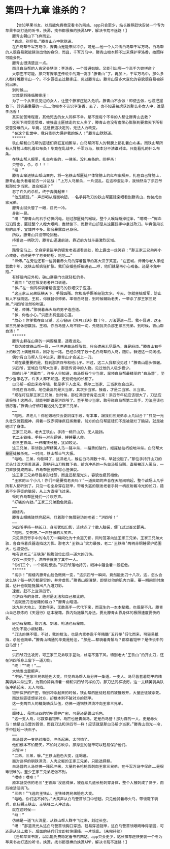 # 第四十九章 谁杀的？
        【告知苹果书友，以后能免费稳定看书的网站、app只会更少，站长推荐赶快安装一个专为苹果书友打造的听书，换源，找书都很棒的换源APP，解决书荒不迷路！】
       滕青山朝山下飞奔而去。
       “青虎，别怪我。”滕青山心中默默道。
       在白马帮千军万马中，滕青山是能来回冲杀。可是……他一个人冲击白马帮千军万马。白马帮的人很容易就能猜测出他的身份，而且，千军万马中，滕青山根本顾不过来保护李洛香，她照样可能会死。
       滕青山很清楚这一点。
       而且白马帮的人肯定会猜测：李洛香，一个普通姑娘。又能引出哪一个高手为她拼命？
       大李庄不可能，那只有滕家庄传说中的第一高手‘滕青山’了。再加上，千军万马中，那么多人都盯着滕青山一个。不少匪徒去过滕家庄，见过滕青山。滕青山没多大变化的容貌很容易被辨别出来。
       到时候……
       灾难便将降临滕家庄！
       为了一个从来没见过的女人，让整个滕家庄陷入危机。滕青山不会做！即使去做，也没把握救下。其实最重要的一点……他根本不认识李洛香，去了，也不知道被虏获的那么多女人中，谁是李洛香！
       其实论苦难程度，其他死去的女人同样不幸。是不是每个不幸的人都让滕青山去救？
       这天下间受苦受难，被强盗土匪掳走的女人多了，滕青山也没有虚荣心膨胀到要救天下所有受苦受难的人。毕竟，这是世道决定的，无法人力改变。
       “在这个乱世中，我只能努力保护我的族人！”滕青山默默道。
       ******
       铁山帮和白马帮的匪徒们疯狂互相厮杀，白马帮所有人的臂膀上都扎着白布条。而铁山帮所有人臂膀上都扎着红布条！毕竟在乱战中，千军万马，根本分不清谁对谁。只能看扎的什么布条。
       在铁山帮人眼里，扎白布条的，一律杀。没扎布条的，同样杀！
       只管杀，杀，杀！！！
       “嗖！”
       滕青山窜进铁山帮山寨内，将一名铁山帮匪徒尸体臂膀上的红布条解开，扎在自己臂膀上，滕青山抬头看着前方一片乱战：“上万人马厮杀，一片混乱。在这种混乱中，我悄然杀了洪四爷和那位少当家，谁会知道？”
       忍了许久的杀机，终于奔腾起来！
       “他是叛徒。”一声厉喝从后面响起，一名手持砍刀的铁山帮匪徒亲眼看到滕青山，伪装成自家兄弟。
       滕青山回头瞥了一眼，目光一冷。
       身形一晃。
       “噗！”滕青山的右手仿佛闪电，划过那匪徒的喉咙，整个人喉咙断掉过半，“嗬嗬~~”鲜血汩汩冒出，匪徒整个人瞪大眼睛，轰然倒下，而滕青山却是从这匪徒手中拿过砍刀。毕竟使用长枪的高手，宜城并不多。那会暴露自己身份。
       所以，滕青山并没带轮回枪。
       持着这一柄砍刀，滕青山迅速前进，靠近前方战斗最激烈区域。
       ……
       踏雪宝马上，全身穿着盔甲的银发老者遥看远处，脸上露出一丝笑容：“那王家三兄弟再小心戒备，也还是中了老夫的招，哈哈……”
       “师傅。”在旁边还有一位骑着赤火马的穿着盔甲的高大汉子笑道，“在宜城，师傅你老人家经营数十年，这铁山帮疯狂扩张。我们安插些奸细进去……哼，他们就是再小心戒备。还是不免中招。”
       有奸细内应外和，破山寨寨门也就轻松的多。
       “震杰！”这位银发老者开口说道。
       “爹。”在一侧同样骑着踏雪宝马的铁塔汉子应道。
       “这王家三兄弟纵横天下，手段凶残。你和高手厮杀经验太少。今天，你就坐镇后军，防止有人不战而逃。王和，你就替你师弟，率领白马营，到时候辅助老夫，一举杀了那王家三兄弟。”洪四爷淡然吩咐道。
       “是，师傅。”那骑着赤火马的男子连应道。
       “爹，你也小心。”洪震杰有些担心道。
       “放心！你爹我在白马湖，苦心钻研《冷月刀诀》数十年，刀法更进一层。我不冒进，这王家三兄弟休想赢我。王和，你白马营人马不顾一切，先随我灭杀那王家三兄弟。到时候，铁山帮自溃！”
       ******
       滕青山躲在山寨的一间阁楼里，遥看远处。
       “我伪装成铁山帮一员，一旦冲进白马帮阵营，只会遭来无尽厮杀，真是麻烦。”滕青山右手上的砍刀上满是鲜血，刚才他一路，已经杀死了数十名白马帮的人马，随后，躲进这一间阁楼。
       偶尔有白马帮人马冲进来，滕青山才会送上一刀。
       “现在最重要的是，找到那洪四爷和他儿子。不过，这二人我都没见过！”滕青山眉头微皱。
       洪四爷，宜城白马帮大当家，那是传说中的人物。见过他的人极少极少。
       而他儿子‘洪震杰’，许多人只知道，白马帮有个少当家，率领白马帮最精英的‘白马营’，至于少当家名字，许多人都不知道。更别说他的长相了。
       白马帮一般出来收年钱，都是手下人出来。偶尔二当家、三当家也会出来。
       毕竟在白马帮，地位最高的是大当家，其次少当家。接着，才是二当家、三当家。
       “现在盯住那王家三兄弟，到时候，那位洪四爷肯定出来！洪四爷年纪应该很大了，刀法应该极强！这两点，就能判断谁是洪四爷了。至于那少当家，敢号称白马帮第二高手，刀法应该也很厉害。”滕青山仔细盯着远处的王家三兄弟。
       ……
       “哈哈，洪老儿！你他娘地只会耍阴谋手段，有本事，跟我们三兄弟杀上几回合？”只见一光头壮汉恍若魔神，持着一双赤铜锤疯狂挥舞着，前方的白马帮匪徒们不是被砸烂了脑袋，就是被砸烂了身体。
       王家三兄弟，老大王铁山，手持一柄开山刀，无人能挡。
       老二王铁峰，手持一对赤铜锤，锤锤要人命。
       老三王铁海，一杆精铁长枪，犹如蛟龙。
       这三兄弟，率领铁山帮精英人马一路冲杀，一路势如破竹，如摧枯拉朽般地冲杀。白马帮大量匪徒被杀死，一时间，铁山帮士气大振。
       “哈哈，三弟，你别喊了，这洪老儿，躲在白马湖数十年，早就没胆了。”那位手持开山刀的光头壮汉大笑着说道，那柄开山刀挥舞下去，前方冲杀的一名白马帮马贼，直接被连人带马，一刀直接劈成两半。白马帮匪徒吓得心胆俱裂。
       这王家三兄弟尽皆身形壮硕，而且还都是光头，容貌也极其相像。
       “王家的三个小儿！你们不是要找老夫吗？”一道爽朗的声音在天地间响起，整个战场上几乎所有人都听到了。只见一名全身穿在铠甲，带着头盔的银发老者手持一柄反射着冷光的长刀，踏着不少匪徒的脑袋，从上方直接飞过来。
       顿时白马帮匪徒们一片欢呼声。
       “好强的内劲。”王家三兄弟脸色微变。
       ……
       阁楼内。
       滕青山眼睛陡然亮起来，盯着那个施展轻功的老者：“洪四爷！”
       ……
       洪四爷手持一柄长刀，身形犹如幻影，连续点了十数人脑袋，便飞过过百丈距离。
       “哈哈，受死吧。”一声狂傲的大笑声。
       只见洪四爷手中的冷月刀一瞬间化为十余道刀影，同时笼罩向这王家三兄弟，王家三兄弟大骇，各自持着兵器连挡这刀影。那老大‘王铁山’实力最强，老二‘王铁峰’两柄赤铜锤保护范围大，也没受伤。
       唯有这老三‘王铁海’胸腹部位出现一道大的刀伤。
       仅仅一次交手，洪四爷就伤了其中一人。
       “你们三个，一个都别想活。”洪四爷落地持刀，眼神中蕴含着一股狂傲。
       ******
       “高手！”阁楼内滕青山脸色微微一变，“这洪四爷一瞬间，竟然能出刀十八次，这，怎么会这么快？每一柄刀都是实的，并非虚影。”滕青山很清楚，即使以他的肌肉力量，要一瞬间同时施展，估计也就能施展出八九道刀影。
       速度，赶不上这洪四爷。
       可洪四爷的身体，绝对是无法和自己相比的。
       “这就是刀法秘籍的威力？”滕青山暗道。
       这九州大地上，无数年来，无数高手一代代下来，而诞生的一本本秘籍，也很是不凡。滕青山自己修炼的《天涯行》这本秘籍，靠内劲施展的身法，要比滕青山靠身体的极限速度要快的多。
       轻功有秘籍，那刀法、剑法、枪法也有秘籍。
       绝对不能小觑秘籍。
       “刀法的确不错，不过，我的枪法，也是内家拳逾千年精髓‘五行拳’衍化而来，可轻易抵挡，杀他也简单。”滕青山精通的毕竟是枪法，“那是……都骑着青鬃马？都穿着铠甲？是传说中的白马营！”
       ……
       洪四爷刀法凌厉，可王家三兄弟联手互助，丝毫不落下风。特别老大‘王铁山’的开山刀，还在洪四爷身上留下一道刀伤。
       “咚！”“咚！”……
       大地发出震颤声。
       “不好。”王家三兄弟脸色大变，只见白马帮人马分开一条道，一支人、马尽皆套着铠甲的精英骑兵冲杀过来，为首的骑兵持着一柄和洪四爷同样的刀，那刀法同样凌厉，这一支精英骑兵队伍冲杀起来，无人可挡。
       铠甲保护的严密，特别冲杀起来的时候，铁山帮的匪徒轻易的被撞散开，大量匪徒被杀死。
       而这些匪徒想杀对方，却根本刺不破对方的铠甲。
       这一支两百人的精英骑兵队伍，仿佛一道钢铁洪流冲向王家三兄弟。
       ……
       阁楼上，虽然马匹的铠甲保护严密，可是还是露出毛色。
       “这一支人马，尽数穿着铠甲。马匹也是青鬃马。定是白马营！那为首的一人，更是赤火马！他是白马营的首领，而且刀法和洪四爷一样！应该就是那白马帮少当家。”滕青山目光一冷，手中捡起一块石子。
       ……
       白马营这一支绝对精英，冲杀起来，太可怕了。
       他们根本不怕箭矢，不怕对方砍杀，那厚重的铠甲可以轻易保护他们。
       只管冲！
       “二弟，三弟，躲。”王铁山脸色大变，连喝道。
       面对这样的钢铁洪流，人肉之躯的王家三兄弟，只能选择躲。
       白马营的人马仿佛一阵风冲来，大量的长枪枪影刺向王家三兄弟。在千军万马中保命……是很难很难的。至少王家三兄弟还做不到。
       “噗哧！噗哧！”
       原本就受伤的老三‘王铁海’没逃得掉，被连续几道长枪刺穿身体，整个人被刺成了筛子，而后被活活挑飞。
       “三弟！”飞逃的王铁山、王铁峰两兄弟脸色大变。
       “哈哈，你们逃不掉的。”大笑声从白马营首领口中想起，只见他骑着赤火马，带领麾下骑兵，疯狂朝王铁山、王铁峰二人冲过去。
       就在这时候——
       “咻！”
       仿佛是一道飞火流星，从铁山帮人群中飞过来，划过长空。
       “噗！”那道流光从这白马营首领胸口穿透，轻易穿透铠甲，这白马营首领眼睛睁得滚圆，可还是从马上栽下。后面的骑兵们立即拉住缰绳。一片惊乱。（未完待续）
       【告知苹果书友，以后能免费稳定看书的网站、app只会更少，站长推荐赶快安装一个专为苹果书友打造的听书，换源，找书都很棒的换源APP，解决书荒不迷路！】